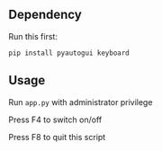 ## Dependency

Run this first:

```
pip install pyautogui keyboard
```

## Usage 

Run `app.py` with administrator privilege

Press F4 to switch on/off

Press F8 to quit this script

